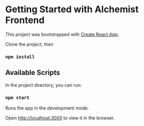 # Getting Started with Alchemist Frontend

This project was bootstrapped with [Create React App](https://github.com/facebook/create-react-app).

Clone the project, then

### `npm install`

## Available Scripts

In the project directory, you can run:

### `npm start`

Runs the app in the development mode.

Open [http://localhost:3000](http://localhost:3000) to view it in the browser.
